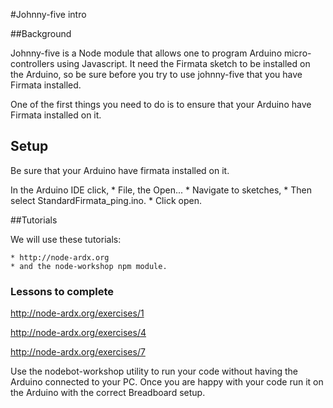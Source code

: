 #Johnny-five intro

##Background

Johnny-five is a Node module that allows one to program Arduino micro-controllers using Javascript. It need the Firmata sketch to be installed on the Arduino, so be sure before you try to use johnny-five that you have Firmata installed.

One of the first things you need to do is to ensure that your Arduino have Firmata installed on it.

## Setup

Be sure that your Arduino have firmata installed on it.

In the Arduino IDE click, 
	* File, the Open... 
	* Navigate to sketches, 
	* Then select StandardFirmata_ping.ino. 
	* Click open.



##Tutorials

We will use these tutorials:

	* http://node-ardx.org
	* and the node-workshop npm module.

### Lessons to complete

http://node-ardx.org/exercises/1

http://node-ardx.org/exercises/4

http://node-ardx.org/exercises/7

Use the nodebot-workshop utility to run your code without having the Arduino connected to your PC. Once you are happy with your code run it on the Arduino with the correct Breadboard setup.